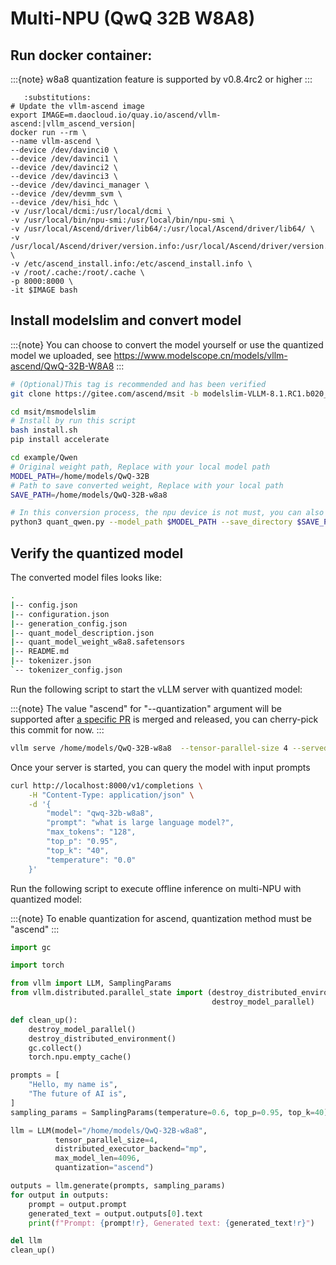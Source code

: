 # Multi-NPU (QwQ 32B W8A8)

## Run docker container:
:::{note}
w8a8 quantization feature is supported by v0.8.4rc2 or higher
:::

```{code-block} bash
   :substitutions:
# Update the vllm-ascend image
export IMAGE=m.daocloud.io/quay.io/ascend/vllm-ascend:|vllm_ascend_version|
docker run --rm \
--name vllm-ascend \
--device /dev/davinci0 \
--device /dev/davinci1 \
--device /dev/davinci2 \
--device /dev/davinci3 \
--device /dev/davinci_manager \
--device /dev/devmm_svm \
--device /dev/hisi_hdc \
-v /usr/local/dcmi:/usr/local/dcmi \
-v /usr/local/bin/npu-smi:/usr/local/bin/npu-smi \
-v /usr/local/Ascend/driver/lib64/:/usr/local/Ascend/driver/lib64/ \
-v /usr/local/Ascend/driver/version.info:/usr/local/Ascend/driver/version.info \
-v /etc/ascend_install.info:/etc/ascend_install.info \
-v /root/.cache:/root/.cache \
-p 8000:8000 \
-it $IMAGE bash
```

## Install modelslim and convert model
:::{note}
You can choose to convert the model yourself or use the quantized model we uploaded, 
see https://www.modelscope.cn/models/vllm-ascend/QwQ-32B-W8A8
:::

```bash
# (Optional)This tag is recommended and has been verified
git clone https://gitee.com/ascend/msit -b modelslim-VLLM-8.1.RC1.b020_001

cd msit/msmodelslim
# Install by run this script
bash install.sh
pip install accelerate

cd example/Qwen
# Original weight path, Replace with your local model path
MODEL_PATH=/home/models/QwQ-32B
# Path to save converted weight, Replace with your local path
SAVE_PATH=/home/models/QwQ-32B-w8a8

# In this conversion process, the npu device is not must, you can also set --device_type cpu to have a conversion
python3 quant_qwen.py --model_path $MODEL_PATH --save_directory $SAVE_PATH --calib_file ../common/boolq.jsonl --w_bit 8 --a_bit 8 --device_type npu --anti_method m1 --trust_remote_code True
```

## Verify the quantized model
The converted model files looks like:
```bash
.
|-- config.json
|-- configuration.json
|-- generation_config.json
|-- quant_model_description.json
|-- quant_model_weight_w8a8.safetensors
|-- README.md
|-- tokenizer.json
`-- tokenizer_config.json
```

Run the following script to start the vLLM server with quantized model:

:::{note}
The value "ascend" for "--quantization" argument will be supported after [a specific PR](https://github.com/vllm-project/vllm-ascend/pull/877) is merged and released, you can cherry-pick this commit for now.
:::
```bash
vllm serve /home/models/QwQ-32B-w8a8  --tensor-parallel-size 4 --served-model-name "qwq-32b-w8a8" --max-model-len 4096 --quantization ascend
```

Once your server is started, you can query the model with input prompts
```bash
curl http://localhost:8000/v1/completions \
    -H "Content-Type: application/json" \
    -d '{
        "model": "qwq-32b-w8a8",
        "prompt": "what is large language model?",
        "max_tokens": "128",
        "top_p": "0.95",
        "top_k": "40",
        "temperature": "0.0"
    }'
```

Run the following script to execute offline inference on multi-NPU with quantized model:

:::{note}
To enable quantization for ascend, quantization method must be "ascend" 
:::

```python
import gc

import torch

from vllm import LLM, SamplingParams
from vllm.distributed.parallel_state import (destroy_distributed_environment,
                                             destroy_model_parallel)

def clean_up():
    destroy_model_parallel()
    destroy_distributed_environment()
    gc.collect()
    torch.npu.empty_cache()

prompts = [
    "Hello, my name is",
    "The future of AI is",
]
sampling_params = SamplingParams(temperature=0.6, top_p=0.95, top_k=40)

llm = LLM(model="/home/models/QwQ-32B-w8a8",
          tensor_parallel_size=4,
          distributed_executor_backend="mp",
          max_model_len=4096,
          quantization="ascend")

outputs = llm.generate(prompts, sampling_params)
for output in outputs:
    prompt = output.prompt
    generated_text = output.outputs[0].text
    print(f"Prompt: {prompt!r}, Generated text: {generated_text!r}")

del llm
clean_up()
```